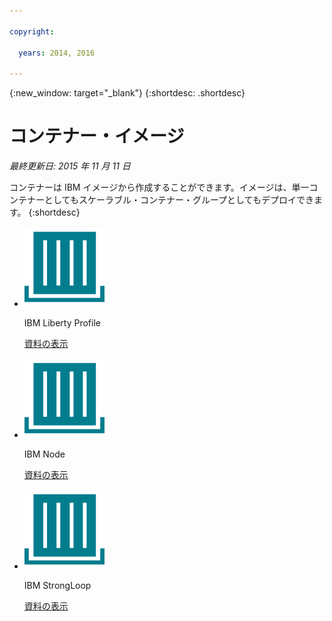 ```yaml
---

copyright:

  years: 2014, 2016

---
```


{:new_window: target="_blank"}
{:shortdesc: .shortdesc}

# コンテナー・イメージ
*最終更新日: 2015 年 11 月 11 日*

コンテナーは IBM イメージから作成することができます。イメージは、単一コンテナーとしてもスケーラブル・コンテナー・グループとしてもデプロイできます。
{:shortdesc}

<ul class="runtimeIconList">
<li>
<p class="runtimeIcon"><img src="images/container-image_ibm.svg" alt="IBM イメージ" /></p>
<p class="runtimeTitle">IBM Liberty Profile</p>
<p class="runtimeLink"><a format="html" href="../images/docker_image_ibmliberty/ibmliberty_starter.html" scope="peer">資料の表示</a></p>
</li>
<li>
<p class="runtimeIcon"><img src="images/container-image_ibm.svg" alt="IBM イメージ" /></p>
<p class="runtimeTitle">IBM Node</p>
<p class="runtimeLink"><a format="html" href="../images/docker_image_ibmnode/ibmnode_starter.html" scope="peer">資料の表示</a></p>
</li>
<li>
<p class="runtimeIcon"><img src="images/container-image_ibm.svg" alt="IBM イメージ" /></p>
<p class="runtimeTitle">IBM StrongLoop</p>
<p class="runtimeLink"><a format="html" href="../images/ibmnode_strong_pm/ibmnode-strong-pm_starter.html" scope="peer">資料の表示</a></p>
</li>
</ul>
